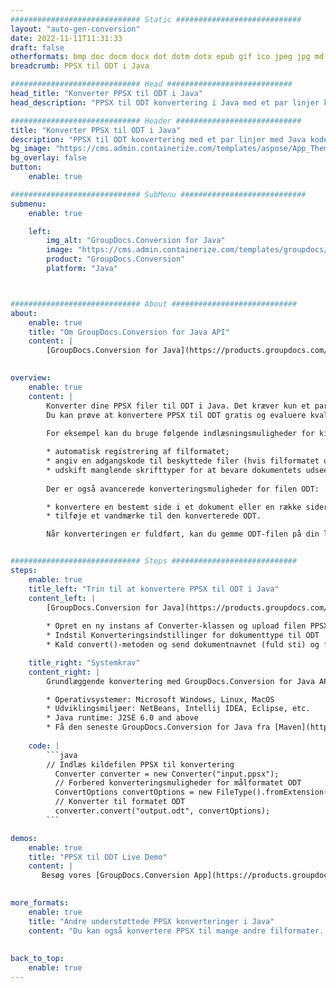 ```yaml
---
############################# Static ############################
layout: "auto-gen-conversion"
date: 2022-11-11T11:31:33
draft: false
otherformats: bmp doc docm docx dot dotm dotx epub gif ico jpeg jpg md odt ott pdf png psd rtf tex tif tiff txt xps
breadcrumb: PPSX til ODT i Java

############################# Head ############################
head_title: "Konverter PPSX til ODT i Java"
head_description: "PPSX til ODT konvertering i Java med et par linjer kode. Konverter over 160 filformater ved hjælp af GroupDocs dokumentkonverterings-API for Java"

############################# Header ############################
title: "Konverter PPSX til ODT i Java"
description: "PPSX til ODT konvertering med et par linjer med Java kode"
bg_image: "https://cms.admin.containerize.com/templates/aspose/App_Themes/V3/images/bg/header1.png"
bg_overlay: false
button:
    enable: true

############################# SubMenu ############################
submenu:
    enable: true

    left:
        img_alt: "GroupDocs.Conversion for Java"
        image: "https://cms.admin.containerize.com/templates/groupdocs/images/product-logos/90x90-noborder/groupdocs-conversion-java.png"
        product: "GroupDocs.Conversion"
        platform: "Java"



############################# About ############################
about:
    enable: true
    title: "Om GroupDocs.Conversion for Java API"
    content: |
        [GroupDocs.Conversion for Java](https://products.groupdocs.com/conversion/java/) er en avanceret filformatkonverterings-API til konvertering mellem populære billed- og dokumentformater såsom Microsoft Office, OpenDocument, PDF, HTML, e-mail, CAD. og meget mere med blot et par linjer kode. Den native API registrerer automatisk formaterne af de originale dokumenter og tilbyder mange muligheder for at tilpasse de konverterede dokumenter. Sammen med funktionen til at udtrække information fra et dokument, understøtter den også caching af konverteringsresultaterne til den lokale disk som standard. Enhver form for cachelagring kan dog understøttes ved at implementere de passende grænseflader - Amazon S3, Dropbox, Google Drive, Windows Azure, Reddis eller andre.
    

overview:
    enable: true
    content: |
        Konverter dine PPSX filer til ODT i Java. Det kræver kun et par linjer med Java kode på enhver platform efter eget valg, såsom Windows, Linux, macOS.
        Du kan prøve at konvertere PPSX til ODT gratis og evaluere kvaliteten af ​​konverteringsresultaterne. Sammen med simple filkonverteringsscripts kan du prøve mere sofistikerede muligheder for at indlæse PPSX-kildefilen og gemme ODT-outputtet. 
        
        For eksempel kan du bruge følgende indlæsningsmuligheder for kilden PPSX:

        * automatisk registrering af filformatet;
        * angiv en adgangskode til beskyttede filer (hvis filformatet understøtter det);
        * udskift manglende skrifttyper for at bevare dokumentets udseende.
        
        Der er også avancerede konverteringsmuligheder for filen ODT:

        * konvertere en bestemt side i et dokument eller en række sider;
        * tilføje et vandmærke til den konverterede ODT.

        Når konverteringen er fuldført, kan du gemme ODT-filen på din lokale filsti eller på et tredjepartslager såsom FTP, Amazon S3, Google Drive, Dropbox osv. Bemærk venligst - for at konvertere PPSX til ODT, behøver du ikke installere yderligere software, såsom MS Office, Open Office, Adobe Acrobat Reader osv.


############################# Steps ############################
steps:
    enable: true
    title_left: "Trin til at konvertere PPSX til ODT i Java"
    content_left: |
        [GroupDocs.Conversion for Java](https://products.groupdocs.com/conversion/java/) giver udviklere mulighed for nemt at konvertere PPSX fil til ODT med et par linjer kode.
        
        * Opret en ny instans af Converter-klassen og upload filen PPSX med den fulde sti
        * Indstil Konverteringsindstillinger for dokumenttype til ODT
        * Kald convert()-metoden og send dokumentnavnet (fuld sti) og formatet (ODT) som en parameter

    title_right: "Systemkrav"
    content_right: |
        Grundlæggende konvertering med GroupDocs.Conversion for Java API kan udføres med blot et par linjer kode. Vores API'er understøttes på alle større platforme og operativsystemer. Før du udfører koden nedenfor, skal du sørge for, at du har følgende forudsætninger installeret på dit system.

        * Operativsystemer: Microsoft Windows, Linux, MacOS
        * Udviklingsmiljøer: NetBeans, Intellij IDEA, Eclipse, etc.
        * Java runtime: J2SE 6.0 and above
        * Få den seneste GroupDocs.Conversion for Java fra [Maven](https://repository.groupdocs.com/webapp/#/artifacts/browse/tree/General/repo/com/groupdocs/groupdocs-conversion)
         
    code: |
        ```java    
        // Indlæs kildefilen PPSX til konvertering
          Converter converter = new Converter("input.ppsx");
          // Forbered konverteringsmuligheder for målformatet ODT
          ConvertOptions convertOptions = new FileType().fromExtension("odt").getConvertOptions();
          // Konverter til formatet ODT
          converter.convert("output.odt", convertOptions);
        ```

demos:
    enable: true
    title: "PPSX til ODT Live Demo"
    content: |
       Besøg vores [GroupDocs.Conversion App](https://products.groupdocs.app/conversion/family) websted, og prøv PPSX til ODT konvertering nu. Den gratis demo har følgende fordele
          

more_formats:
    enable: true
    title: "Andre understøttede PPSX konverteringer i Java"
    content: "Du kan også konvertere PPSX til mange andre filformater. Se venligst listen nedenfor."
       
       
back_to_top:
    enable: true
---
```

